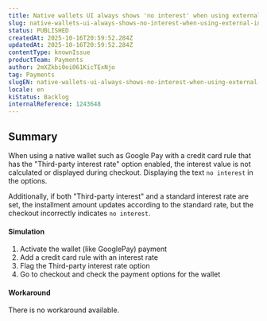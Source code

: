 ```yaml
---
title: Native wallets UI always shows 'no interest' when using external interest flag
slug: native-wallets-ui-always-shows-no-interest-when-using-external-interest-flag
status: PUBLISHED
createdAt: 2025-10-16T20:59:52.284Z
updatedAt: 2025-10-16T20:59:52.284Z
contentType: knownIssue
productTeam: Payments
author: 2mXZkbi0oi061KicTExNjo
tag: Payments
slugEN: native-wallets-ui-always-shows-no-interest-when-using-external-interest-flag
locale: en
kiStatus: Backlog
internalReference: 1243648
---
```


## Summary



When using a native wallet such as Google Pay with a credit card rule that has the "Third-party interest rate" option enabled, the interest value is not calculated or displayed during checkout. Displaying the text `no interest` in the options.

Additionally, if both "Third-party interest" and a standard interest rate are set, the installment amount updates according to the standard rate, but the checkout incorrectly indicates `no interest`.


#### Simulation




1. Activate the wallet (like GooglePay) payment
2. Add a credit card rule with an interest rate
3. Flag the Third-party interest rate option
4. Go to checkout and check the payment options for the wallet


#### Workaround


There is no workaround available.



